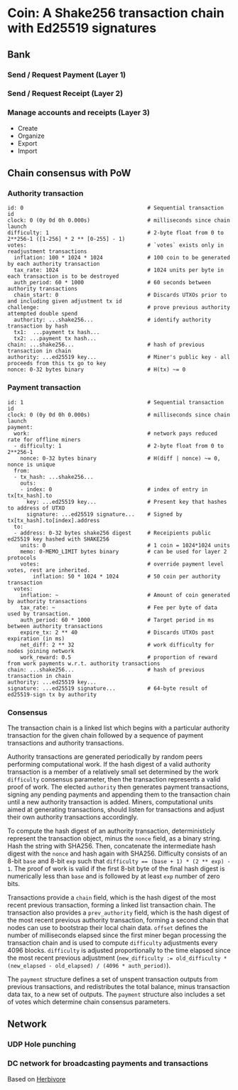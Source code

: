 
# Coin: A Shake256 transaction chain with Ed25519 signatures

## Bank

### Send / Request Payment (Layer 1)

### Send / Request Receipt (Layer 2)

### Manage accounts and receipts (Layer 3)

- Create
- Organize
- Export
- Import

## Chain consensus with PoW

### Authority transaction

    id: 0                                       # Sequential transaction id
    clock: 0 (0y 0d 0h 0.000s)                  # milliseconds since chain launch
    difficulty: 1                               # 2-byte float from 0 to 2**256-1 ([1-256] * 2 ** [0-255] - 1)
    votes:                                      # `votes` exists only in readjustment transactions
      inflation: 100 * 1024 * 1024              # 100 coin to be generated by each authority transaction
      tax_rate: 1024                            # 1024 units per byte in each transaction is to be destroyed
      auth_period: 60 * 1000                    # 60 seconds between authority transactions
      chain_start: 0                            # Discards UTXOs prior to and including given adjustment tx id
    challenge:                                  # prove previous authority attempted double spend
      authority: ...shake256...                 # identify authority transaction by hash
      tx1:  ...payment tx hash...
      tx2: ...payment tx hash...        
    chain: ...shake256...                       # hash of previous transaction in chain
    authority: ...ed25519 key...                # Miner's public key - all proceeds from this tx go to key
    nonce: 0-32 bytes binary                    # H(tx) ~= 0
    
### Payment transaction

    id: 1                                       # Sequential transaction id
    clock: 0 (0y 0d 0h 0.000s)                  # milliseconds since chain launch
    payment:
      work:                                     # network pays reduced rate for offline miners
      - difficulty: 1                           # 2-byte float from 0 to 2**256-1
        nonce: 0-32 bytes binary                # H(diff | nonce) ~= 0, nonce is unique
      from:
      - tx_hash: ...shake256...
        outs:
        - index: 0                              # index of entry in tx[tx_hash].to
          key: ...ed25519 key...                # Present key that hashes to address of UTXO
          signature: ...ed25519 signature...    # Signed by tx[tx_hash].to[index].address
      to:
      - address: 0-32 bytes shake256 digest     # Receipients public ed25519 key hashed with SHAKE256
        units: 0                                # 1 coin = 1024*1024 units
        memo: 0-MEMO_LIMIT bytes binary         # can be used for layer 2 protocols
        votes:                                  # override payment level votes, rest are inherited.
            inflation: 50 * 1024 * 1024         # 50 coin per authority transaction
      votes: 
        inflation: ~                            # Amount of coin generated by authority transactions
        tax_rate: ~                             # Fee per byte of data used by transaction.
        auth_period: 60 * 1000                  # Target period in ms between authority transactions
        expire_tx: 2 ** 40                      # Discards UTXOs past expiration (in ms)
        net_diff: 2 ** 32                       # work difficulty for nodes joining network
        work_reward: 0.5                        # proportion of reward from work payments w.r.t. authority transactions
    chain: ...shake256...                       # hash of previous transaction in chain
    authority: ...ed25519 key...
    signature: ...ed25519 signature...          # 64-byte result of ed25519-sign tx by authority

### Consensus

The transaction chain is a linked list which begins with a particular authority transaction for the given chain followed by a sequence of payment transactions and authority transactions.

Authority transactions are generated periodically by random peers performing computational work.  If the hash digest of a valid authority transaction is a member of a relatively small set determined by the work `difficulty` consensus parameter, then the transaction represents a valid proof of work.  The elected `authority` then generates payment transactions, signing any pending payments and appending them to the transaction chain until a new authority transaction is added.  Miners, computational units aimed at generating transactions, should listen for transactions and adjust their own authority transactions accordingly.

To compute the hash digest of an authority transaction, deterministicly represent the transaction object, minus the `nonce` field, as a binary string.  Hash the string with SHA256.  Then, concatenate the intermediate hash digest with the `nonce` and hash again with SHA256.  Difficulty consists of an 8-bit `base` and 8-bit `exp` such that `difficulty == (base + 1) * (2 ** exp) - 1`.  The proof of work is valid if the first 8-bit byte of the final hash digest is numerically less than `base` and is followed by at least `exp` number of zero bits.

Transactions provide a `chain` field, which is the hash digest of the most recent previous transaction, forming a linked list transaction chain.  The transaction also provides a `prev_authority` field, which is the hash digest of the most recent previous authority transaction, forming a second chain that nodes can use to bootstrap their local chain data.  `offset` defines the number of milliseconds elapsed since the first miner began processing the transaction chain and is used to compute `difficulty` adjustments every 4096 blocks.  `difficulty` is adjusted proportionally to the time elapsed since the most recent previous adjustment (`new_difficulty := old_difficulty * (new_elapsed - old_elapsed) / (4096 * auth_period)`).

The `payment` structure defines a set of unspent transaction outputs from previous transactions, and redistributes the total balance, minus transaction data tax, to a new set of outputs.  The `payment` structure also includes a set of votes which determine chain consensus parameters.  



## Network

### UDP Hole punching

### DC network for broadcasting payments and transactions

Based on [Herbivore](https://www.cs.cornell.edu/people/egs/herbivore/herbivore.pdf)
